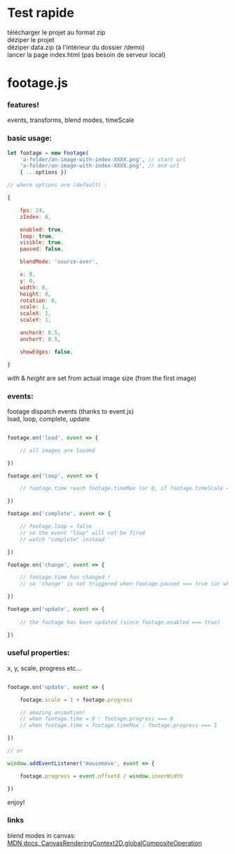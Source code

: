 # Test rapide

télécharger le projet au format zip  
déziper le projet  
déziper data.zip (à l'intérieur du dossier /demo)  
lancer la page index.html (pas besoin de serveur local)  

# footage.js
### features!

events, transforms, blend modes, timeScale

### basic usage:

```javascript
let footage = new Footage(
	'a-folder/an-image-with-index-XXXX.png', // start url
	'a-folder/an-image-with-index-XXXX.png', // end url
	{ ...options })

// where options are (default) :

{

	fps: 24, 
	zIndex: 0,

	enabled: true,
	loop: true,
	visible: true,
	paused: false,

	blendMode: 'source-over',

	x: 0,
	y: 0,
	width: 0,
	height: 0,
	rotation: 0,
	scale: 1,
	scaleX: 1,
	scaleY: 1,

	anchorX: 0.5,
	anchorY: 0.5,

	showEdges: false,

}
```

_with_ & _height_ are set from actual image size (from the first image)

### events:

footage dispatch events (thanks to event.js)  
load, loop, complete, update

```javascript

footage.on('load', event => {

	// all images are loaded

})

footage.on('loop', event => {

	// footage.time reach footage.timeMax (or 0, if footage.timeScale < 0)

})

footage.on('complete', event => {

	// footage.loop = false
	// so the event "loop" will not be fired
	// watch "complete" instead

})

footage.on('change', event => {

	// footage.time has changed !
	// so 'change' is not triggered when footage.paused === true (or when footage.timeScale === 0, or when the footage is complete etc.)

})

footage.on('update', event => {
	
	// the footage has been updated (since footage.enabled === true)

})

```

### useful properties: 

x, y, scale, progress etc...

```javascript

footage.on('update', event => {

	footage.scale = 1 + footage.progress

	// amazing animation!
	// when footage.time = 0 : footage.progress === 0
	// when footage.time = footage.timeMax : footage.progress === 1

})

// or

window.addEventListener('mousemove', event => {

	footage.progress = event.offsetX / window.innerWidth

})

```

enjoy!

### links

blend modes in canvas:  
[MDN docs, CanvasRenderingContext2D.globalCompositeOperation](https://developer.mozilla.org/en-US/docs/Web/API/CanvasRenderingContext2D/globalCompositeOperation)